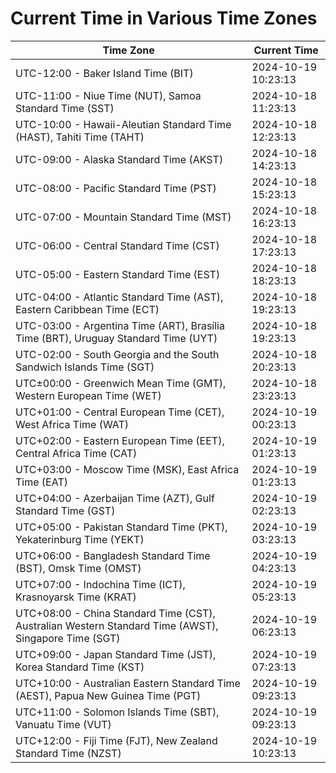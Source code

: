 # Current Time in Various Time Zones

| Time Zone | Current Time |
|-----------|--------------|
| UTC-12:00 - Baker Island Time (BIT) | 2024-10-19 10:23:13 |
| UTC-11:00 - Niue Time (NUT), Samoa Standard Time (SST) | 2024-10-18 11:23:13 |
| UTC-10:00 - Hawaii-Aleutian Standard Time (HAST), Tahiti Time (TAHT) | 2024-10-18 12:23:13 |
| UTC-09:00 - Alaska Standard Time (AKST) | 2024-10-18 14:23:13 |
| UTC-08:00 - Pacific Standard Time (PST) | 2024-10-18 15:23:13 |
| UTC-07:00 - Mountain Standard Time (MST) | 2024-10-18 16:23:13 |
| UTC-06:00 - Central Standard Time (CST) | 2024-10-18 17:23:13 |
| UTC-05:00 - Eastern Standard Time (EST) | 2024-10-18 18:23:13 |
| UTC-04:00 - Atlantic Standard Time (AST), Eastern Caribbean Time (ECT) | 2024-10-18 19:23:13 |
| UTC-03:00 - Argentina Time (ART), Brasília Time (BRT), Uruguay Standard Time (UYT) | 2024-10-18 19:23:13 |
| UTC-02:00 - South Georgia and the South Sandwich Islands Time (SGT) | 2024-10-18 20:23:13 |
| UTC±00:00 - Greenwich Mean Time (GMT), Western European Time (WET) | 2024-10-18 23:23:13 |
| UTC+01:00 - Central European Time (CET), West Africa Time (WAT) | 2024-10-19 00:23:13 |
| UTC+02:00 - Eastern European Time (EET), Central Africa Time (CAT) | 2024-10-19 01:23:13 |
| UTC+03:00 - Moscow Time (MSK), East Africa Time (EAT) | 2024-10-19 01:23:13 |
| UTC+04:00 - Azerbaijan Time (AZT), Gulf Standard Time (GST) | 2024-10-19 02:23:13 |
| UTC+05:00 - Pakistan Standard Time (PKT), Yekaterinburg Time (YEKT) | 2024-10-19 03:23:13 |
| UTC+06:00 - Bangladesh Standard Time (BST), Omsk Time (OMST) | 2024-10-19 04:23:13 |
| UTC+07:00 - Indochina Time (ICT), Krasnoyarsk Time (KRAT) | 2024-10-19 05:23:13 |
| UTC+08:00 - China Standard Time (CST), Australian Western Standard Time (AWST), Singapore Time (SGT) | 2024-10-19 06:23:13 |
| UTC+09:00 - Japan Standard Time (JST), Korea Standard Time (KST) | 2024-10-19 07:23:13 |
| UTC+10:00 - Australian Eastern Standard Time (AEST), Papua New Guinea Time (PGT) | 2024-10-19 09:23:13 |
| UTC+11:00 - Solomon Islands Time (SBT), Vanuatu Time (VUT) | 2024-10-19 09:23:13 |
| UTC+12:00 - Fiji Time (FJT), New Zealand Standard Time (NZST) | 2024-10-19 10:23:13 |
